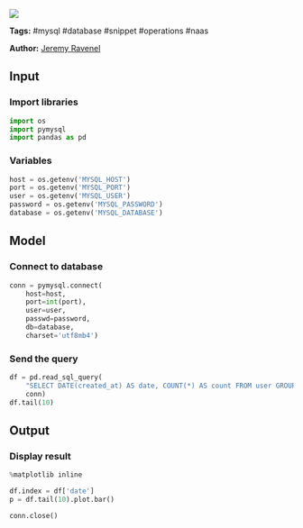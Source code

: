 <a href="https://app.naas.ai/user-redirect/naas/downloader?url=https://raw.githubusercontent.com/jupyter-naas/awesome-notebooks/master/MySQL/MySQL_Query_database.ipynb" target="_parent"><img src="https://naasai-public.s3.eu-west-3.amazonaws.com/open_in_naas.svg"/></a>

**Tags:** #mysql #database #snippet #operations #naas

**Author:** [Jeremy Ravenel](https://www.linkedin.com/in/ACoAAAJHE7sB5OxuKHuzguZ9L6lfDHqw--cdnJg/)

## Input

### Import libraries


```python
import os
import pymysql
import pandas as pd
```

### Variables


```python
host = os.getenv('MYSQL_HOST')
port = os.getenv('MYSQL_PORT')
user = os.getenv('MYSQL_USER')
password = os.getenv('MYSQL_PASSWORD')
database = os.getenv('MYSQL_DATABASE')
```

## Model

### Connect to database


```python
conn = pymysql.connect(
    host=host,
    port=int(port),
    user=user,
    passwd=password,
    db=database,
    charset='utf8mb4')
```

### Send the query


```python
df = pd.read_sql_query(
    "SELECT DATE(created_at) AS date, COUNT(*) AS count FROM user GROUP BY date HAVING date >= '2017-04-01' ",
    conn)
df.tail(10)
```

## Output

### Display result


```python
%matplotlib inline

df.index = df['date']
p = df.tail(10).plot.bar()
```


```python
conn.close()
```
